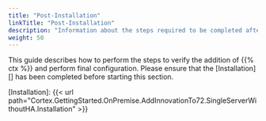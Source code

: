 ```yaml
---
title: "Post-Installation"
linkTitle: "Post-Installation"
description: "Information about the steps required to be completed after the addition of {{% ctx %}} has finished."
weight: 50
---
```


This guide describes how to perform the steps to verify the addition of {{% ctx %}} and perform final configuration. Please ensure that the [Installation][] has been completed before starting this section.

[Installation]: {{< url path="Cortex.GettingStarted.OnPremise.AddInnovationTo72.SingleServerWithoutHA.Installation" >}}
